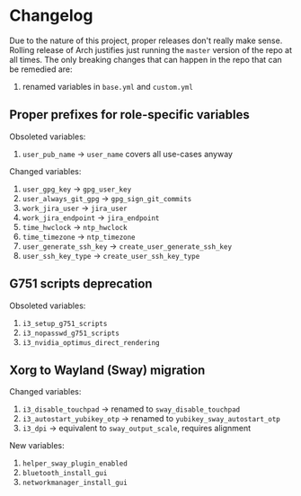 # Changelog

Due to the nature of this project, proper releases don't really make sense.
Rolling release of Arch justifies just running the `master` version of the repo at all times.
The only breaking changes that can happen in the repo that can be remedied are:

1. renamed variables in `base.yml` and `custom.yml`

## Proper prefixes for role-specific variables

Obsoleted variables:

1. `user_pub_name` -> `user_name` covers all use-cases anyway

Changed variables:

1. `user_gpg_key` -> `gpg_user_key`
2. `user_always_git_gpg` -> `gpg_sign_git_commits`
3. `work_jira_user` -> `jira_user`
4. `work_jira_endpoint` -> `jira_endpoint`
5. `time_hwclock` -> `ntp_hwclock`
6. `time_timezone` -> `ntp_timezone`
7. `user_generate_ssh_key` -> `create_user_generate_ssh_key`
8. `user_ssh_key_type` -> `create_user_ssh_key_type`

## G751 scripts deprecation

Obsoleted variables:

1. `i3_setup_g751_scripts`
2. `i3_nopasswd_g751_scripts`
3. `i3_nvidia_optimus_direct_rendering`

## Xorg to Wayland (Sway) migration

Changed variables:

1. `i3_disable_touchpad` -> renamed to `sway_disable_touchpad`
2. `i3_autostart_yubikey_otp` -> renamed to `yubikey_sway_autostart_otp`
3. `i3_dpi` -> equivalent to `sway_output_scale`, requires alignment

New variables:

1. `helper_sway_plugin_enabled`
2. `bluetooth_install_gui`
3. `networkmanager_install_gui`
